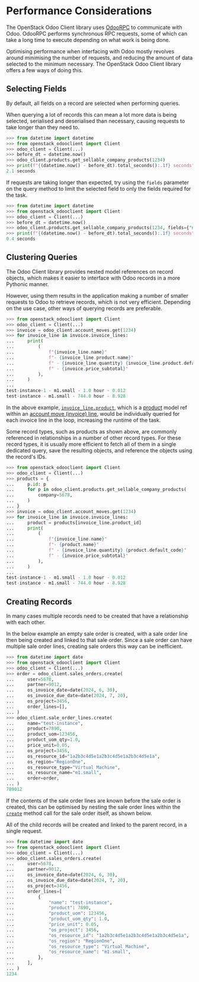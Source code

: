 # Performance Considerations

The OpenStack Odoo Client library uses [OdooRPC](https://pythonhosted.org/OdooRPC)
to communicate with Odoo. OdooRPC performs synchronous RPC requests, some of which
can take a long time to execute depending on what work is being done.

Optimising performance when interfacing with Odoo mostly revolves around minimising
the number of requests, and reducing the amount of data selected to the minimum
necessary. The OpenStack Odoo Client library offers a few ways of doing this.

## Selecting Fields

By default, all fields on a record are selected when performing queries.

When querying a lot of records this can mean a lot more data is being selected,
serialised and deserialised than necessary, causing requests to take longer
than they need to.

```python
>>> from datetime import datetime
>>> from openstack_odooclient import Client
>>> odoo_client = Client(...)
>>> before_dt = datetime.now()
>>> odoo_client.products.get_sellable_company_products(1234)
>>> print(f"{(datetime.now() - before_dt).total_seconds():.1f} seconds")
2.1 seconds
```

If requests are taking longer than expected, try using the `fields` parameter on the
query method to limit the selected field to only the fields required for the task.

```python
>>> from datetime import datetime
>>> from openstack_odooclient import Client
>>> odoo_client = Client(...)
>>> before_dt = datetime.now()
>>> odoo_client.products.get_sellable_company_products(1234, fields={"name", "default_code"})
>>> print(f"{(datetime.now() - before_dt).total_seconds():.1f} seconds")
0.4 seconds
```

## Clustering Queries

The Odoo Client library provides nested model references on record objects,
which makes it easier to interface with Odoo records in a more Pythonic manner.

However, using them results in the application making a number of smaller
requests to Odoo to retrieve records, which is not very efficient.
Depending on the use case, other ways of querying records are preferable.

```python
>>> from openstack_odooclient import Client
>>> odoo_client = Client(...)
>>> invoice = odoo_client.account_moves.get(1234)
>>> for invoice_line in invoice.invoice_lines:
...     print(
...         (
...             f"{invoice_line.name}"
...             f"- {invoice_line.product.name}"
...             f" - {invoice_line.quantity} {invoice_line.product.default_code}"
...             f" - {invoice.price_subtotal}"
...         ),
...     )
...
test-instance-1 - m1.small - 1.0 hour - 0.012
test-instance - m1.small - 744.0 hour - 8.928
```

In the above example, [`invoice_line.product`](managers/account-move-line.md#product),
which is a [product](managers/product.md) model ref within an
[account move (invoice) line](managers/account-move-line.md), would be
individually queried for each invoice line in the loop, increasing the runtime
of the task.

Some record types, such as products as shown above, are commonly referenced in
relationships in a number of other record types. For these record types,
it is usually more efficient to fetch all of them in a single dedicated query,
save the resulting objects, and reference the objects using the record's IDs.

```python
>>> from openstack_odooclient import Client
>>> odoo_client = Client(...)
>>> products = {
...     p.id: p
...     for p in odoo_client.products.get_sellable_company_products(
...         company=5678,
...     )
... }
>>> invoice = odoo_client.account_moves.get(1234)
>>> for invoice_line in invoice.invoice_lines:
...     product = products[invoice_line.product_id]
...     print(
...         (
...             f"{invoice_line.name}"
...             f"- {product.name}"
...             f" - {invoice_line.quantity} {product.default_code}"
...             f" - {invoice.price_subtotal}"
...         ),
...     )
...
test-instance-1 - m1.small - 1.0 hour - 0.012
test-instance - m1.small - 744.0 hour - 8.928
```

## Creating Records

In many cases multiple records need to be created that have a relationship
with each other.

In the below example an empty sale order is created, with a sale order line
then being created and linked to that sale order. Since a sale order
can have multiple sale order lines, creating sale orders this way can be
inefficient.

```python
>>> from datetime import date
>>> from openstack_odooclient import Client
>>> odoo_client = Client(...)
>>> order = odoo_client.sales_orders.create(
...     user=5678,
...     partner=9012,
...     os_invoice_date=date(2024, 6, 30),
...     os_invoice_due_date=date(2024, 7, 20),
...     os_project=3456,
...     order_lines=[],
... )
>>> odoo_client.sale_order_lines.create(
...     name="test-instance",
...     product=7890,
...     product_uom=123456,
...     product_uom_qty=1.0,
...     price_unit=0.05,
...     os_project=3456,
...     os_resource_id="1a2b3c4d5e1a2b3c4d5e1a2b3c4d5e1a",
...     os_region="RegionOne",
...     os_resource_type="Virtual Machine",
...     os_resource_name="m1.small",
...     order=order,
... )
789012
```

If the contents of the sale order lines are known before the sale order is
created, this can be optimised by nesting the sale order lines within the
[`create`](managers/index.md#create) method call for the sale order itself,
as shown below.

All of the child records will be created and linked to the parent record,
in a single request.

```python
>>> from datetime import date
>>> from openstack_odooclient import Client
>>> odoo_client = Client(...)
>>> odoo_client.sales_orders.create(
...     user=5678,
...     partner=9012,
...     os_invoice_date=date(2024, 6, 30),
...     os_invoice_due_date=date(2024, 7, 20),
...     os_project=3456,
...     order_lines=[
...         {
...             "name": "test-instance",
...             "product": 7890,
...             "product_uom": 123456,
...             "product_uom_qty": 1.0,
...             "price_unit": 0.05,
...             "os_project": 3456,
...             "os_resource_id": "1a2b3c4d5e1a2b3c4d5e1a2b3c4d5e1a",
...             "os_region": "RegionOne",
...             "os_resource_type": "Virtual Machine",
...             "os_resource_name": "m1.small",
...         },
...     ],
... )
1234
```
